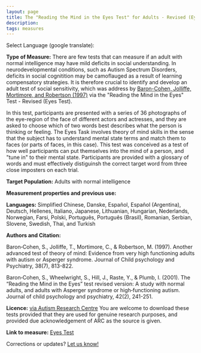 ```yaml
---
layout: page
title: The "Reading the Mind in the Eyes Test" for Adults - Revised (Eyes Test)
description:
tags: measures
---
```


Select Language (google translate):  

<div id="google_translate_element"></div><script type="text/javascript">
function googleTranslateElementInit() {
  new google.translate.TranslateElement({pageLanguage: 'en', layout: google.translate.TranslateElement.InlineLayout.SIMPLE, gaTrack: true, gaId: 'UA-64320648-1'}, 'google_translate_element');
}
</script><script type="text/javascript" src="//translate.google.com/translate_a/element.js?cb=googleTranslateElementInit"></script>  

**Type of Measure:** There are few tests that can measure if an adult with normal intelligence may have mild deficits in social understanding. In neurodevelopmental conditions, such as Autism Spectrum Disorders, deficits in social cognitition may be camoflauged as a result of learning compensatory strategies. It is therefore crucial to identify and develop an adult test of social sensitivity, which was address by [Baron-Cohen, Jolliffe, Mortimore, and Robertson (1997)](http://onlinelibrary.wiley.com/doi/10.1111/j.1469-7610.1997.tb01599.x/full) via the "Reading the Mind in the Eyes" Test - Revised (Eyes Test). 

In this test, participants are presented with a series of 36 photographs of the eye-region of the face of different actors and actresses, and they are asked to choose which of two words best describes what the person is thinking or feeling. The Eyes Task involves theory of mind skills in the sense that the subject has to understand mental state terms and match them to faces (or parts of faces, in this case). This test was conceived as a test of how well participants can put themselves into the mind of a person, and "tune in" to their mental state. Participants are provided with a glossary of words and must effectively distiguinsh the correct target word from three close imposters on each trial.       

**Target Population:** Adults with normal intelligence

**Measurement properties and previous use:** 

**Languages:** Simplified Chinese, Danske, Español, Español (Argentina), Deutsch, Hellenes, Italiano, Japanese, Lithuanian, Hungarian, Nederlands, Norwegian, Farsi, Polski, Português, Português (Brasil), Romanian, Serbian, Slovene, Swedish, Thai, and Turkish 

**Authors and Citation:**

Baron‐Cohen, S., Jolliffe, T., Mortimore, C., & Robertson, M. (1997). Another advanced test of theory of mind: Evidence from very high functioning adults with autism or Asperger syndrome. Journal of Child psychology and Psychiatry, 38(7), 813-822.

Baron‐Cohen, S., Wheelwright, S., Hill, J., Raste, Y., & Plumb, I. (2001). The “Reading the Mind in the Eyes” test revised version: A study with normal adults, and adults with Asperger syndrome or high‐functioning autism. Journal of child psychology and psychiatry, 42(2), 241-251.

**Licence:** [via Autism Research Centre](https://www.autismresearchcentre.com/arc_tests) You are welcome to download these tests provided that they are used for genuine research purposes, and provided due acknowledgement of ARC as the source is given.

**Link to measure:** [Eyes Test](https://www.autismresearchcentre.com/arc_tests/)

Corrections or updates? [Let us know!](http://disabilitymeasures.org/contact)
